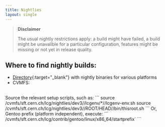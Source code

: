 ```yaml
---
title: Nightlies
layout: single
---
```


> **Disclaimer**
>
> The usual nightly restrictions apply: a build might have failed, a build might be unavailble for a particular configuration, features might be missing or not yet in release quality.

## Where to find nightly builds:

  - [Directory](https://root.cern/download/nightly/?C=N;O=D){:target="_blank"} with nightly binaries for various platforms
  - CVMFS:
<br>
Source the relevant setup scripts, such as:
```
source /cvmfs/sft.cern.ch/lcg/nightlies/dev3/<DAY>/lcgenv/*/<PLATFORM+Compiler>/lcgenv-env.sh
source /cvmfs/sft.cern.ch/lcg/nightlies/dev3/<DAY>/ROOT/HEAD/<PLATFORM+Compiler>/bin/thisroot.sh
```
Or, Gentoo prefix (platform independent), execute:
```
/cvmfs/sft.cern.ch/lcg/contrib/gentoo/linux/x86_64/startprefix`
```
